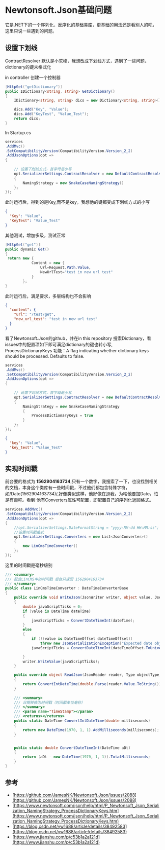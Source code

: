 # Newtonsoft.Json基础问题
它是.NET下的一个序列化、反序化的基础类库，更基础的用法还是看别人的吧，这里只说一些遇到的问题。

## 设置下划线

ContractResolver  默认是小驼峰，我想改成下划线方式，遇到了一些问题，dictionary的键未格式化

in controller 创建一个控制器
```csharp
[HttpGet("getDictionary")]
public IDictionary<string, string> GetDictionary()
{
    IDictionary<string, string> dics = new Dictionary<string, string>();

    dics.Add("Key", "Value");
    dics.Add("KeyTest", "Value_Test");
    return dics;
}
```
In Startup.cs
```csharp
services
.AddMvc()
.SetCompatibilityVersion(CompatibilityVersion.Version_2_2)
.AddJsonOptions(opt =>
{
    
    // 设置下划线方式，首字母是小写
    opt.SerializerSettings.ContractResolver = new DefaultContractResolver()
    {
        NamingStrategy = new SnakeCaseNamingStrategy()
    };
});
```


此时运行后，得到的是Key,而不是key，我想他的键都变成下划线方式的小写
```json
{
  "Key": "Value",
  "KeyTest": "Value_Test"
}
```

其他测试，增加多级，测试正常
```csharp
[HttpGet("get")]
public dynamic Get()
{
 return new {
            Content = new {
                Url=Request.Path.Value,
                NewUrlTest="test in new url test"
            }
        };
}
```
此时运行后，满足要求，多层结构也不会影响
```json
{
  "content": {
    "url": "/test/get",
    "new_url_test": "test in new url test"
  }
}

```

看了Newtonsoft.Json的github，并在in this repository 搜索Dictionary，看issues中的配置项如下即可满足dictionary的键也转小写,
ProcessDictionaryKeys 功能：A flag indicating whether dictionary keys should be processed. Defaults to false.
```csharp
services
.AddMvc()
.SetCompatibilityVersion(CompatibilityVersion.Version_2_2)
.AddJsonOptions(opt =>
{
    
    // 设置下划线方式，首字母是小写
    opt.SerializerSettings.ContractResolver = new DefaultContractResolver()
    {
        NamingStrategy = new SnakeCaseNamingStrategy
        {
            ProcessDictionaryKeys = true
        }
    };
});
```
```json
{
  "key": "Value",
  "key_test": "Value_Test"
}
```

## 实现时间戳
前台要的格式为  **1562904163734**,只有一个数字，我搜索了一下，也没找到相关的文档，本身这个类库有一些时间戳，不过他们都包含特殊字符，如/Date(1562904163734)/,好像类似这样，他好像在逗我，为啥他要加Date，怕是有毒吧。看到
他有Converters属性可配置，即配置自己的序列化返回格式。
```csharp
services.AddMvc()
.SetCompatibilityVersion(CompatibilityVersion.Version_2_2)
.AddJsonOptions(opt =>
{
    //opt.SerializerSettings.DateFormatString = "yyyy-MM-dd HH:MM:ss";
    //设置时间戳格式
    opt.SerializerSettings.Converters = new List<JsonConverter>()
    {
        new LinCmsTimeConverter()
    };
});
```

这里的时间戳是毫秒级别
```csharp
/// <summary>
/// 配合LinCMS中的时间戳 后台只返回 1562904163734
/// </summary>
public class LinCmsTimeConverter : DateTimeConverterBase
{
    public override void WriteJson(JsonWriter writer, object value, JsonSerializer serializer)
    {
        double javaScriptTicks = 0;
        if (value is DateTime dateTime)
        {
            javaScriptTicks = ConvertDateTimeInt(dateTime);
        }
        else
        {
            if (!(value is DateTimeOffset dateTimeOffset))
                throw new JsonSerializationException("Expected date object value.");
            javaScriptTicks = ConvertDateTimeInt(dateTimeOffset.ToUniversalTime().UtcDateTime);

        }
        writer.WriteValue(javaScriptTicks);
    }

    public override object ReadJson(JsonReader reader, Type objectType, object existingValue, JsonSerializer serializer)
    {
        return ConvertIntDateTime(double.Parse(reader.Value.ToString()));
    }
    
    /// <summary>
    /// 日期转换为时间戳（时间戳单位毫秒）
    /// </summary>
    /// <param name="TimeStamp"></param>
    /// <returns></returns> 
    public static DateTime ConvertIntDateTime(double milliseconds)
    {
        return new DateTime(1970, 1, 1).AddMilliseconds(milliseconds);
    }


    public static double ConvertDateTimeInt(DateTime aDt)
    {
        return (aDt - new DateTime(1970, 1, 1)).TotalMilliseconds;
    }
}
```

## 参考 

- [https://github.com/JamesNK/Newtonsoft.Json/issues/2088](https://github.com/JamesNK/Newtonsoft.Json/issues/2088)
- [https://www.newtonsoft.com/json/help/html/P_Newtonsoft_Json_Serialization_NamingStrategy_ProcessDictionaryKeys.htm](https://www.newtonsoft.com/json/help/html/P_Newtonsoft_Json_Serialization_NamingStrategy_ProcessDictionaryKeys.htm)
- [https://blog.csdn.net/yw1688/article/details/38492583](https://blog.csdn.net/yw1688/article/details/38492583)
- [https://www.jianshu.com/p/c53b1a2a121d](https://www.jianshu.com/p/c53b1a2a121d)


<RightMenu />